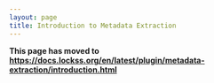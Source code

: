 ```yaml
---
layout: page
title: Introduction to Metadata Extraction
---
```


**This page has moved to <https://docs.lockss.org/en/latest/plugin/metadata-extraction/introduction.html>**
